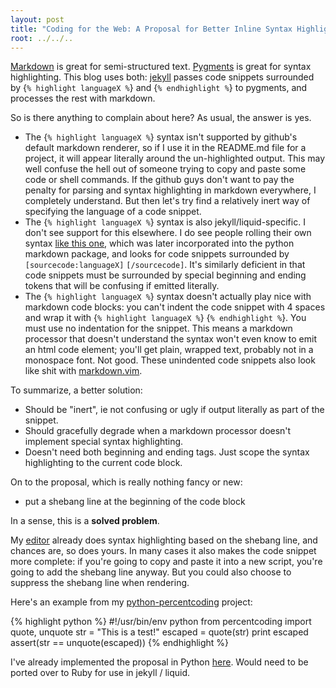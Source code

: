 ```yaml
---
layout: post
title: "Coding for the Web: A Proposal for Better Inline Syntax Highlighting"
root: ../../..
---
```


[Markdown](http://daringfireball.net/projects/markdown/syntax) is great for semi-structured text. [Pygments](http://pygments.org/) is great for syntax highlighting. This blog uses both: [jekyll](https://github.com/mojombo/jekyll) passes code snippets surrounded by \{`% highlight languageX %`\} and \{`% endhighlight %`\} to pygments, and processes the rest with markdown.

So is there anything to complain about here? As usual, the answer is yes.

* The \{`% highlight languageX %`\} syntax isn't supported by github's default markdown renderer, so if I use it in the README.md file for a project, it will appear literally around the un-highlighted output. This may well confuse the hell out of someone trying to copy and paste some code or shell commands. If the github guys don't want to pay the penalty for parsing and syntax highlighting in markdown everywhere, I completely understand. But then let's try find a relatively inert way of specifying the language of a code snippet.
* The \{`% highlight languageX %`\} syntax is also jekyll/liquid-specific. I don't see support for this elsewhere. I do see people rolling their own syntax [like this one](http://zerokspot.com/weblog/2008/06/18/syntax-highlighting-in-markdown-with-pygments/), which was later incorporated into the python markdown package, and looks for code snippets surrounded by `[sourcecode:languageX]` `[/sourcecode]`. It's similarly deficient in that code snippets must be surrounded by special beginning and ending tokens that will be confusing if emitted literally.
* The \{`% highlight languageX %`\} syntax doesn't actually play nice with markdown code blocks: you can't indent the code snippet with 4 spaces and wrap it with \{`% highlight languageX %`\} \{`% endhighlight %`\}. You must use no indentation for the snippet. This means a markdown processor that doesn't understand the syntax won't even know to emit an html code element; you'll get plain, wrapped text, probably not in a monospace font. Not good. These unindented code snippets also look like shit with [markdown.vim](http://www.vim.org/scripts/script.php?script_id=2882).

To summarize, a better solution:

* Should be "inert", ie not confusing or ugly if output literally as part of the snippet.
* Should gracefully degrade when a markdown processor doesn't implement special syntax highlighting.
* Doesn't need both beginning and ending tags. Just scope the syntax highlighting to the current code block.

On to the proposal, which is really nothing fancy or new:

* put a shebang line at the beginning of the code block

In a sense, this is a **solved problem**.

My [editor](http://www.vim.org) already does syntax highlighting based on the shebang line, and chances are, so does yours. In many cases it also makes the code snippet more complete: if you're going to copy and paste it into a new script, you're going to add the shebang line anyway. But you could also choose to suppress the shebang line when rendering.

Here's an example from my [python-percentcoding](https://github.com/acg/python-percentcoding) project:

{% highlight python %}
#!/usr/bin/env python
from percentcoding import quote, unquote
str = "This is a test!"
escaped = quote(str)
print escaped
assert(str == unquote(escaped))
{% endhighlight %}

I've already implemented the proposal in Python [here](https://github.com/acg/python-percentcoding/blob/master/hilite_markdown.py). Would need to be ported over to Ruby for use in jekyll / liquid.

